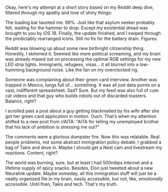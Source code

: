 Okay, here's my attempt at a short story based on my Reddit deep dive, filtered through my apathy and love of shiny things:

The loading bar taunted me. 99%. Just like that asylum seeker probably felt, waiting for the hammer to drop. Except my existential dread was brought to you by iOS 18. Finally, the update finished, and I swiped through the predictably rearranged icons. Still no fix for the battery drain. Figures.

Reddit was blowing up about some new birthright citizenship thing. Honestly, I skimmed it. Seemed like more political screaming, and my brain was already maxed out on processing the optimal RGB settings for my new LED strip lights. Immigrants, refugees, visas… it all blurred into a low-humming background noise. Like the fan on my overclocked rig.

Someone was complaining about their green card interview. Another was trapped in Mexico, lungs full of… something. It was all just data points on a vast, indifferent spreadsheet. Sad? Sure. But my feed was also full of cute cat videos and that guy who builds robots out of discarded toasters. Balance, right?

I scrolled past a post about a guy getting blackmailed by his wife after she got her green card application in motion. Ouch. That’s when my attention shifted to a new post from r/AITA: "AITA for telling my unemployed brother that his lack of ambition is stressing me out?"

The comments were a glorious dumpster fire. Now *this* was relatable. Real people problems, not some abstract immigration policy debate. I grabbed a bag of Takis and dove in. Maybe I should get a Nest cam and livestream my reactions. Content, right?

The world was burning, sure, but at least I had 500mbps internet and a lifetime supply of spicy snacks. Besides, Elon just tweeted about a new Neuralink update. Maybe someday, all this immigration stuff will just be a neatly organized file in my brain, easily accessible, but not, like, *emotionally* accessible. Until then, Takis and tech. That's my truth.